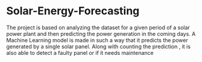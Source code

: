 # Solar-Energy-Forecasting
The project is based on analyzing the dataset for a given period of a solar power plant and then predicting 
the power generation in the coming days. A Machine Learning model is made in such a way that it predicts the 
power generated by a single solar panel. Along with counting the prediction , it is also able to detect a 
faulty panel or if it needs maintenance
